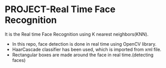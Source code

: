 # PROJECT-Real Time Face Recognition
It is the Real time Face Recognition using K nearest neighbors(KNN).

+ In this repo, face detection is done in real time using OpenCV library.
+ HaarCascade classifier has been used, which is imported from xml file.
+ Rectangular boxes are made around the face in real time.(detecting faces)
